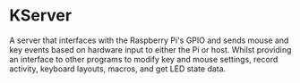 # KServer
A server that interfaces with the Raspberry Pi's GPIO and sends mouse and key events based on hardware input to either the Pi or host. Whilst providing an interface to other programs to modify key and mouse settings, record activity, keyboard layouts, macros, and get LED state data.
